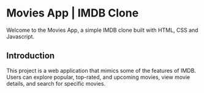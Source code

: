 # Movies App | IMDB Clone
Welcome to the Movies App, a simple IMDB clone built with HTML, CSS and Javascript.
## Introduction

This project is a  web application that mimics some of the features of IMDB. Users can explore popular, top-rated, and upcoming movies, view movie details, and search for specific movies.
